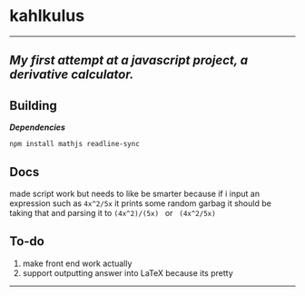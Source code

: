 # kahlkulus
-----
*My first attempt at a javascript project, a derivative calculator.*
-----

## Building

***Dependencies***

```npm install mathjs readline-sync```

## Docs

made script work but needs to like be smarter because if i input an expression such as
```4x^2/5x```
it prints some random garbag
it should be taking that and parsing it to ```(4x^2)/(5x) ``` or ``` (4x^2/5x)```


## To-do

1. make front end work actually
2. support outputting answer into LaTeX because its pretty
-----
